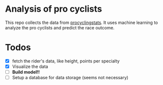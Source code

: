 # Analysis of pro cyclists

This repo collects the data from [procyclingstats](https://www.procyclingstats.com/rankings.php).
It uses machine learning to analyze the pro cyclists and predict the race outcome.

# Todos
- [x] fetch the rider's data, like height, points per specialty
- [x] Visualize the data
- [ ] **Build model!!**
- [ ] Setup a database for data storage (seems not necessary)